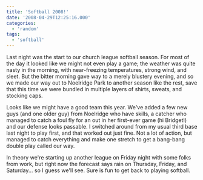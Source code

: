 ```yaml
---
title: 'Softball 2008!'
date: '2008-04-29T12:25:16.000'
categories:
  - 'random'
tags:
  - 'softball'
---
```


Last night was the start to our church league softball season. For most of the day it looked like we might not even play a game; the weather was quite nasty in the morning, with near-freezing temperatures, strong wind, and sleet. But the bitter morning gave way to a merely blustery evening, and so we made our way out to Noelridge Park to another season like the rest, save that this time we were bundled in multiple layers of shirts, sweats, and stocking caps.

Looks like we might have a good team this year. We've added a few new guys (and one older guy) from Noelridge who have skills, a catcher who managed to catch a foul fly for an out in her first-ever game (hi Bridget!) and our defense looks passable. I switched around from my usual third base last night to play first, and that worked out just fine. Not a lot of action, but managed to catch everything and make one stretch to get a bang-bang double play called our way.

In theory we're starting up another league on Friday night with some folks from work, but right now the forecast says rain on Thursday, Friday, and Saturday... so I guess we'll see. Sure is fun to get back to playing softball.
